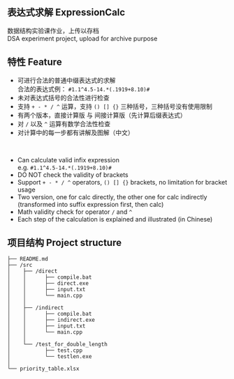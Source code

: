 ## 表达式求解 ExpressionCalc

数据结构实验课作业，上传以存档
</br>DSA experiment project, upload for archive purpose

## 特性 Feature

- 可进行合法的普通中缀表达式的求解
  </br>合法的表达式例： `#1.1^4.5-14.*(.1919+8.10)#`
- 未对表达式括号的合法性进行检查
- 支持 `+ - * / ^` 运算，支持 `() [] {}` 三种括号，三种括号没有使用限制
- 有两个版本，直接计算版 与 间接计算版（先计算后缀表达式）
- 对 `/` 以及 `^` 运算有数学合法性检查
- 对计算中的每一步都有讲解及图解（中文）
  
</br>

- Can calculate valid infix expression
  </br>e.g.  `#1.1^4.5-14.*(.1919+8.10)#`
- DO NOT check the validity of brackets 
- Support `+ - * / ^` operators, `() [] {}` brackets, no limitation for bracket usage
- Two version, one for calc directly, the other one for calc indirectly (transformed into suffix expression first, then calc)
- Math validity check for operator `/`  and `^` 
- Each step of the calculation is explained and illustrated (in Chinese)

## 项目结构 Project structure

```
├── README.md
├── /src
│    ├── /direct
│    │      ├── compile.bat
│    │      ├── direct.exe
│    │      ├── input.txt
│    │      └── main.cpp
│    │
│    ├── /indirect
│    │      ├── compile.bat
│    │      ├── indirect.exe
│    │      ├── input.txt
│    │      └── main.cpp
│    │
│    └── /test_for_double_length
│           ├── test.cpp
│           └── testlen.exe
│     
└── priority_table.xlsx
```